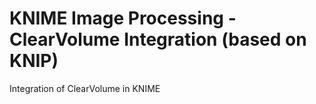 KNIME Image Processing - ClearVolume Integration (based on KNIP)
========
Integration of ClearVolume in KNIME
